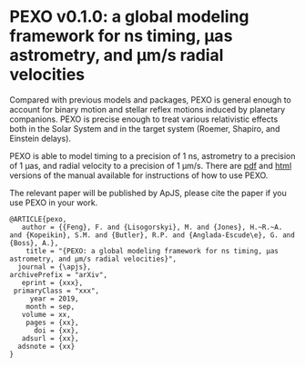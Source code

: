 # PEXO v0.1.0: a global modeling framework for ns timing, μas astrometry, and μm/s radial velocities 

Compared with previous models and packages, PEXO is general enough to account for binary motion and stellar reflex motions induced by planetary companions. PEXO is precise enough to treat various relativistic effects both in the Solar System and in the target system (Roemer, Shapiro, and Einstein delays).

PEXO is able to model timing to a precision of 1 ns, astrometry to a precision of 1 μas, and radial velocity to a precision of 1 μm/s. There are [pdf](https://github.com/phillippro/pexo/blob/master/docs/manual.pdf) and [html](http://rpubs.com/Fabo/pexo) versions of the manual available for instructions of how to use PEXO.

The relevant paper will be published by ApJS, please cite the paper if you use PEXO in your work. 
```
@ARTICLE{pexo,
   author = {{Feng}, F. and {Lisogorskyi}, M. and {Jones}, H.~R.~A. and {Kopeikin}, S.M. and {Butler}, R.P. and {Anglada-Escude\e}, G. and {Boss}, A.},
    title = "{PEXO: a global modeling framework for ns timing, μas astrometry, and μm/s radial velocities}",
  journal = {\apjs},
archivePrefix = "arXiv",
   eprint = {xxx},
 primaryClass = "xxx",
     year = 2019,
    month = sep,
   volume = xx,
    pages = {xx},
      doi = {xx},
   adsurl = {xx},
  adsnote = {xx}
}
```

